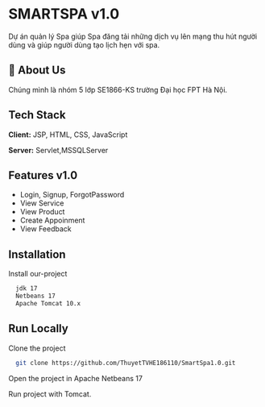 
# SMARTSPA v1.0
Dự án quản lý Spa giúp Spa đăng tải những dịch vụ lên mạng thu hút người dùng và giúp người dùng tạo lịch hẹn với spa.


## 🚀 About Us
Chúng mình là nhóm 5 lớp SE1866-KS trường Đại học FPT Hà Nội.


## Tech Stack

**Client:** JSP, HTML, CSS, JavaScript

**Server:** Servlet,MSSQLServer


## Features v1.0

- Login, Signup, ForgotPassword
- View Service
- View Product
- Create Appoinment
- View Feedback



## Installation

Install our-project 

```bash
  jdk 17
  Netbeans 17
  Apache Tomcat 10.x
```
    
## Run Locally

Clone the project

```bash
  git clone https://github.com/ThuyetTVHE186110/SmartSpa1.0.git
```

Open the project in Apache Netbeans 17

Run project with Tomcat.

